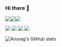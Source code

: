 ### Hi there 👋

<img src="https://img.shields.io/badge/C-A8B9CC?style=flat-square&logo=C&logoColor=white"/><img src="https://img.shields.io/badge/C++-00599C?style=flat-square&logo=C%2B%2B&logoColor=white"/><img src="https://img.shields.io/badge/Python-3776AB?style=flat-square&logo=Python&logoColor=white"/>


<img src="https://img.shields.io/badge/GitHub-181717?style=flat-square&logo=GitHub&logoColor=white"/>
<img src="https://img.shields.io/badge/Ubuntu-E95420?style=flat-square&logo=Ubuntu&logoColor=white"/>


<img src="https://img.shields.io/badge/Visual Studio Code-007ACC?style=flat-square&logo=Visual Studio Code&logoColor=white"/>
<img src="https://img.shields.io/badge/PyCharm-000000?style=flat-square&logo=PyCharm&logoColor=white"/>

![Anurag's GitHub stats](https://github-readme-stats.vercel.app/api?username=seo-woID&show_icons=true&theme=radical)
